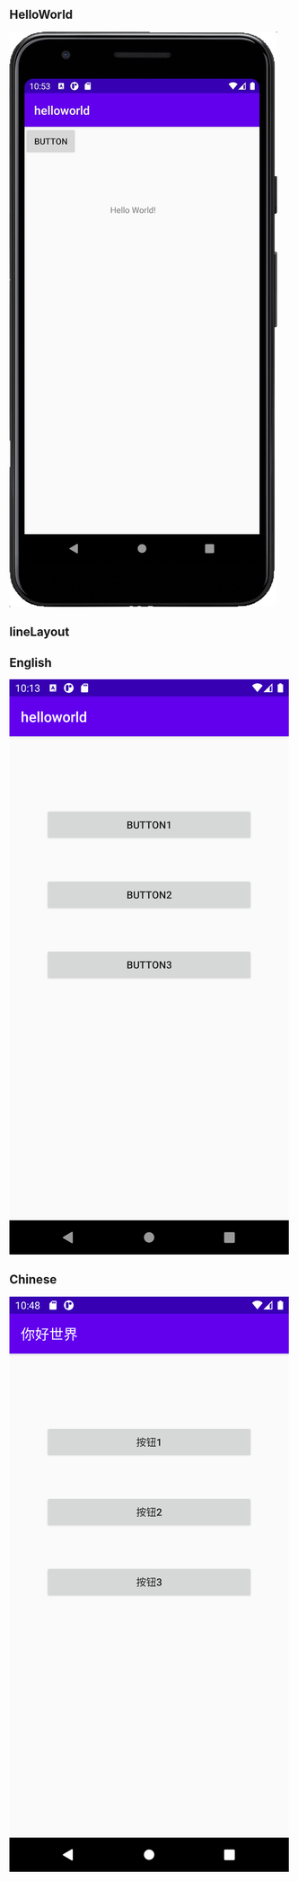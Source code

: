 HelloWorld
---------------------------------
![avatar](./helloworld.jpg)

lineLayout
---------------------------------
English
----------------
![avatar](LineLayoutEnglishScreen.png)

Chinese
----------------
![avatar](LineLayoutChineseScreen.jpg)